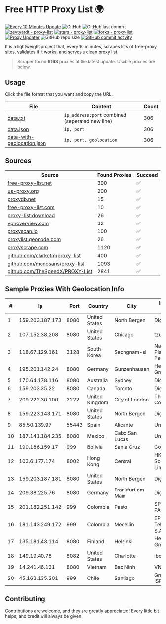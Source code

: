 
# Free HTTP Proxy List 🌍

[![Every 10 Minutes Update](https://github.com/mertguvencli/http-proxy-list/actions/workflows/main.yml/badge.svg?branch=main)](https://github.com/mertguvencli/http-proxy-list/actions/workflows/main.yml)
![GitHub](https://img.shields.io/github/license/mertguvencli/http-proxy-list)
![GitHub last commit](https://img.shields.io/github/last-commit/mertguvencli/http-proxy-list)
[![zevtyardt - proxy-list](https://img.shields.io/static/v1?label=zevtyardt&message=proxy-list&color=blue&logo=github)](https://github.com/zevtyardt/proxy-list "Go to GitHub repo")
[![stars - proxy-list](https://img.shields.io/github/stars/zevtyardt/proxy-list?style=social)](https://github.com/zevtyardt/proxy-list)
[![forks - proxy-list](https://img.shields.io/github/forks/zevtyardt/proxy-list?style=social)](https://github.com/zevtyardt/proxy-list)
[![Proxy Updater](https://github.com/zevtyardt/proxy-list/workflows/Proxy%20Updater/badge.svg)](https://github.com/zevtyardt/proxy-list/actions?query=workflow:"Proxy+Updater")
![GitHub repo size](https://img.shields.io/github/repo-size/zevtyardt/proxy-list)
[![GitHub commit activity](https://img.shields.io/github/commit-activity/m/zevtyardt/proxy-list?logo=commits)](https://github.com/zevtyardt/proxy-list/commits/main)

It is a lightweight project that, every 10 minutes, scrapes lots of free-proxy sites, validates if it works, and serves a clean proxy list.

> Scraper found **6163** proxies at the latest update. Usable proxies are below.

## Usage

Click the file format that you want and copy the URL.

|File|Content|Count|
|----|-------|-----|
|[data.txt](https://raw.githubusercontent.com/mertguvencli/http-proxy-list/main/proxy-list/data.txt)|`ip_address:port` combined (seperated new line)|306|
|[data.json](https://raw.githubusercontent.com/mertguvencli/http-proxy-list/main/proxy-list/data.json)|`ip, port`|306|
|[data-with-geolocation.json](https://raw.githubusercontent.com/mertguvencli/http-proxy-list/main/proxy-list/data-with-geolocation.json)|`ip, port, geolocation`|306|

## Sources

|Source|Found Proxies|Succeed|
|------|-------------|-------|
|[free-proxy-list.net](https://free-proxy-list.net)|300|✅|
|[us-proxy.org](https://www.us-proxy.org)|200|✅|
|[proxydb.net](http://proxydb.net)|15|✅|
|[free-proxy-list.com](https://free-proxy-list.com/?page=&port=&type%5B%5D=http&type%5B%5D=https&up_time=0&search=Search)|10|✅|
|[proxy-list.download](https://www.proxy-list.download/HTTP)|26|✅|
|[vpnoverview.com](https://vpnoverview.com/privacy/anonymous-browsing/free-proxy-servers)|32|✅|
|[proxyscan.io](https://www.proxyscan.io)|100|✅|
|[proxylist.geonode.com](https://proxylist.geonode.com/api/proxy-list?limit=300&page=1&sort_by=lastChecked&sort_type=desc&protocols=http,https)|26|✅|
|[proxyscrape.com](https://api.proxyscrape.com/v2/?request=displayproxies&protocol=http&timeout=10000&country=all&ssl=all&anonymity=all)|1120|✅|
|[github.com/clarketm/proxy-list](https://raw.githubusercontent.com/clarketm/proxy-list/master/proxy-list-raw.txt)|400|✅|
|[github.com/monosans/proxy-list](https://raw.githubusercontent.com/monosans/proxy-list/main/proxies/http.txt)|1093|✅|
|[github.com/TheSpeedX/PROXY-List](https://raw.githubusercontent.com/TheSpeedX/PROXY-List/master/http.txt)|2841|✅|


## Sample Proxies With Geolocation Info

|#|Ip|Port|Country|City|Internet Service Provider|
|-|--|----|-------|----|-------------------------|
|1|159.203.187.173|8080|United States|North Bergen|DigitalOcean, LLC|
|2|107.152.38.208|8080|United States|Chicago|tzulo, inc.|
|3|118.67.129.161|3128|South Korea|Seongnam-si|Naver Business Platform Asia Pacific Pte. Ltd.|
|4|195.201.142.24|8080|Germany|Gunzenhausen|Hetzner Online GmbH|
|5|170.64.178.116|8080|Australia|Sydney|DigitalOcean, LLC|
|6|159.203.35.22|8080|Canada|Toronto|DigitalOcean, LLC|
|7|209.222.30.100|2222|United Kingdom|City of London|The Constant Company|
|8|159.223.143.171|8080|United States|North Bergen|DigitalOcean, LLC|
|9|85.50.139.97|55443|Spain|Alicante|Uni2 1|
|10|187.141.184.235|8080|Mexico|Cabo San Lucas|Uninet S.A. de C.V.|
|11|190.186.159.17|999|Bolivia|Santa Cruz|Cotas Ltda.|
|12|103.6.177.174|8002|Hong Kong|Central|HKBN Enterprise Solutions HK Limited|
|13|159.203.187.181|8080|United States|North Bergen|DigitalOcean, LLC|
|14|209.38.225.76|8080|Germany|Frankfurt am Main|DigitalOcean, LLC|
|15|201.182.251.142|999|Colombia|Pasto|SP SISTEMAS PALACIOS LTDA|
|16|181.143.249.172|999|Colombia|Medellín|EPM Telecomunicaciones S.A. E.S.P.|
|17|135.181.43.114|8080|Finland|Helsinki|Hetzner Online GmbH|
|18|149.19.40.78|8082|United States|Charlotte|iboss, inc|
|19|14.241.46.131|8080|Vietnam|Bac Ninh|VNPT|
|20|45.162.135.201|999|Chile|Santiago|Grupo Noredzone ISP SPA|



## Contributing

Contributions are welcome, and they are greatly appreciated! Every
little bit helps, and credit will always be given.

